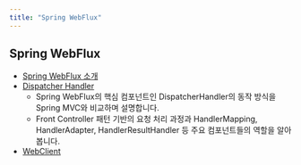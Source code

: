```yaml
---
title: "Spring WebFlux"
---
```


## Spring WebFlux

- [Spring WebFlux 소개](Introduction/Introduction.md)
- [Dispatcher Handler](DispatcherHandler/DispatcherHandler.md)
	- Spring WebFlux의 핵심 컴포넌트인 DispatcherHandler의 동작 방식을 Spring MVC와 비교하며 설명합니다.
	- Front Controller 패턴 기반의 요청 처리 과정과 HandlerMapping, HandlerAdapter, HandlerResultHandler 등 주요 컴포넌트들의 역할을 알아봅니다.
- [WebClient](WebClient/WebClient.md)